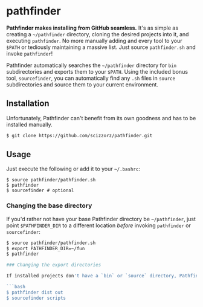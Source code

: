 # pathfinder

**Pathfinder makes installing from GitHub seamless.** It's as simple as creating a `~/pathfinder` directory, cloning the desired projects into it, and executing `pathfinder`. No more manually adding and every tool to your `$PATH` or tediously maintaining a massive list. Just source `pathfinder.sh` and invoke `pathfinder`!

Pathfinder automatically searches the `~/pathfinder` directory for `bin` subdirectories and exports them to your `$PATH`. Using the included bonus tool, `sourcefinder`, you can automatically find any `.sh` files in `source` subdirectories and source them to your current environment.

## Installation

Unfortunately, Pathfinder can't benefit from its own goodness and has to be installed manually.

```bash
$ git clone https://github.com/scizzorz/pathfinder.git
```

## Usage

Just execute the following or add it to your `~/.bashrc`:

```
$ source pathfinder/pathfinder.sh
$ pathfinder
$ sourcefinder # optional
```

### Changing the base directory

If you'd rather not have your base Pathfinder directory be `~/pathfinder`, just point `$PATHFINDER_DIR` to a different location *before* invoking `pathfinder` or `sourcefinder`:

```bash
$ source pathfinder/pathfinder.sh
$ export PATHFINDER_DIR=~/fun
$ pathfinder

### Changing the export directories

If installed projects don't have a `bin` or `source` directory, Pathfinder can take any number of additional directories to export to your `$PATH`:

```bash
$ pathfinder dist out
$ sourcefinder scripts
```
